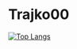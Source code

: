 # Trajko00
[![Top Langs](https://github-readme-stats.vercel.app/api/top-langs/?username=Trajko00&layout=compact&count_private=true)](https://github.com/anuraghazra/github-readme-stats)
